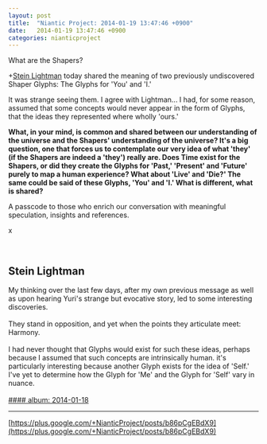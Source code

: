 ```yaml
---
layout: post
title:  "Niantic Project: 2014-01-19 13:47:46 +0900"
date:   2014-01-19 13:47:46 +0900
categories: nianticproject
---
```

What are the Shapers?

+[Stein Lightman](https://plus.google.com/115238965157544465033 "") today shared the meaning of two previously undiscovered Shaper Glyphs: The Glyphs for 'You' and 'I.'

It was strange seeing them. I agree with Lightman... I had, for some reason, assumed that some concepts would never appear in the form of Glyphs, that the ideas they represented where wholly 'ours.'

**What, in your mind, is common and shared between our understanding of the universe and the Shapers' understanding of the universe? It's a big question, one that forces us to contemplate our very idea of what 'they' (if the Shapers are indeed a 'they') really are. Does Time exist for the Shapers, or did they create the Glyphs for 'Past,' 'Present' and 'Future' purely to map a human experience? What about 'Live' and 'Die?' The same could be said of these Glyphs, 'You' and 'I.' What is different, what is shared?**

A passcode to those who enrich our conversation with meaningful speculation, insights and references.

x<div class="shared"><br /><h2>Stein Lightman</h2>My thinking over the last few days, after my own previous message as well as upon hearing Yuri's strange but evocative story, led to some interesting discoveries.<br /><br />They stand in opposition, and yet when the points they articulate meet: Harmony.<br /><br />I had never thought that Glyphs would exist for such these ideas, perhaps because I assumed that such concepts are intrinsically human. it's particularly interesting because another Glyph exists for the idea of 'Self.' I've yet to determine how the Glyph for 'Me' and the Glyph for 'Self' vary in nuance.<br /><br /></div>
[#### album: 2014-01-18](https://plus.google.com/photos/115238965157544465033/albums/5970459443258857649 "")
- - -
[https://plus.google.com/+NianticProject/posts/b86pCgEBdX9](https://plus.google.com/+NianticProject/posts/b86pCgEBdX9)
